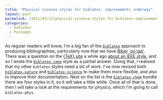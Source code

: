 ```yaml
---
title: "Physical science styles for biblatex: improvements underway"
layout: post
permalink: /2011/03/13/physical-science-styles-for-biblatex-improvements-underway/
categories:
  - biblatex
  - Packages
---
```

As regular readers will know, I'm a big fan of the [`biblatex`](https://ctan.org/pkg/biblatex) approach to producing bibliographies, particularly now that we have [Biber 'on tap'](/2011/03/10/biber-now-in-tex-live-2010/). There was a question on the [{TeX} site](https://tex.stackexchange.com/) a while ago [about an IEEE style](https://tex.stackexchange.com/questions/10727/ieee-and-aip-bibliography-styles-in-`biblatex`), and so I wrote the [`biblatex-ieee`](https://ctan.org/pkg/biblatex-ieee) style as a partial answer. Doing that, I realised that my other `biblatex` styles need a bit of work. I've now revised both [`biblatex-nature`](https://ctan.org/pkg/biblatex-nature) and [`biblatex-science`](https://ctan.org/pkg/biblatex-science) to make them more flexible, and also to improve their documentation. Next on the list is the [`biblatex-chem`](https://ctan.org/pkg/biblatex-chem) bundle: there are four styles in it, so it will take a little while. Once all of that is done, then I will take a look at the requirements for physics, which I'm going to call `biblatex-phys`.
